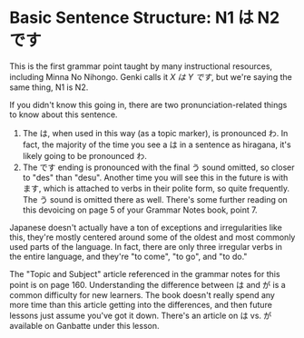 # Basic Sentence Structure: N1 は N2 です

This is the first grammar point taught by many instructional resources, including Minna No Nihongo. Genki calls it *X は Y です*, but we're saying the same thing, N1 is N2.

If you didn't know this going in, there are two pronunciation-related things to know about this sentence.

1. The は, when used in this way (as a topic marker), is pronounced わ. In fact, the majority of the time you see a は in a sentence as hiragana, it's likely going to be pronounced わ.
2. The です ending is pronounced with the final う sound omitted, so closer to "des" than "desu". Another time you will see this in the future is with ます, which is attached to verbs in their polite form, so quite frequently. The う sound is omitted there as well. There's some further reading on this devoicing on page 5 of your Grammar Notes book, point 7.

Japanese doesn't actually have a ton of exceptions and irregularities like this, they're mostly centered around some of the oldest and most commonly used parts of the language. In fact, there are only three irregular verbs in the entire language, and they're "to come", "to go", and "to do."

The "Topic and Subject" article referenced in the grammar notes for this point is on page 160. Understanding the difference between は and が is a common difficulty for new learners. The book doesn't really spend any more time than this article getting into the differences, and then future lessons just assume you've got it down. There's an article on は vs. が available on Ganbatte under this lesson.